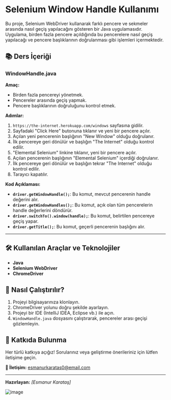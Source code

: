 # Selenium Window Handle Kullanımı

Bu proje, Selenium WebDriver kullanarak farklı pencere ve sekmeler arasında nasıl geçiş yapılacağını gösteren bir Java uygulamasıdır. Uygulama, birden fazla pencere açıldığında bu pencerelere nasıl geçiş yapılacağı ve pencere başlıklarının doğrulanması gibi işlemleri içermektedir.

## 📚 Ders İçeriği

### **WindowHandle.java**

**Amaç:**
- Birden fazla pencereyi yönetmek.
- Pencereler arasında geçiş yapmak.
- Pencere başlıklarının doğruluğunu kontrol etmek.

**Adımlar:**
1. `https://the-internet.herokuapp.com/windows` sayfasına gidilir.
2. Sayfadaki "Click Here" butonuna tıklanır ve yeni bir pencere açılır.
3. Açılan yeni pencerenin başlığının "New Window" olduğu doğrulanır.
4. İlk pencereye geri dönülür ve başlığın "The Internet" olduğu kontrol edilir.
5. "Elemental Selenium" linkine tıklanır, yeni bir pencere açılır.
6. Açılan pencerenin başlığının "Elemental Selenium" içerdiği doğrulanır.
7. İlk pencereye geri dönülür ve başlığın tekrar "The Internet" olduğu kontrol edilir.
8. Tarayıcı kapatılır.

**Kod Açıklaması:**
- **`driver.getWindowHandle();`**: Bu komut, mevcut pencerenin handle değerini alır.
- **`driver.getWindowHandles();`**: Bu komut, açık olan tüm pencerelerin handle değerlerini döndürür.
- **`driver.switchTo().window(handle);`**: Bu komut, belirtilen pencereye geçiş yapar.
- **`driver.getTitle();`**: Bu komut, geçerli pencerenin başlığını alır.

---

## 🛠️ Kullanılan Araçlar ve Teknolojiler
- **Java**
- **Selenium WebDriver**
- **ChromeDriver**

## 🚀 Nasıl Çalıştırılır?
1. Projeyi bilgisayarınıza klonlayın.
2. ChromeDriver yolunu doğru şekilde ayarlayın.
3. Projeyi bir IDE (IntelliJ IDEA, Eclipse vb.) ile açın.
4. `WindowHandle.java` dosyasını çalıştırarak, pencereler arası geçişi gözlemleyin.


## 🤝 Katkıda Bulunma
Her türlü katkıya açığız! Sorularınız veya geliştirme önerileriniz için lütfen iletişime geçin.

**📧 İletişim:** esmanurkaratas0@email.com

---

**Hazırlayan:** *[Esmanur Karataş]*  



![image](https://github.com/user-attachments/assets/03a8d641-0d53-4507-9921-d8850efed1bf)
